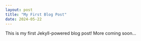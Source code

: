 ```yaml
---
layout: post
title: "My First Blog Post"
date: 2024-05-22
---
```


This is my first Jekyll-powered blog post! More coming soon...
